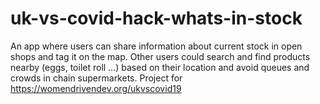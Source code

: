 # uk-vs-covid-hack-whats-in-stock
An app where users can share information about current stock in open shops and tag it on the map. Other users could search and find products nearby (eggs, toilet roll …) based on their location and avoid queues and crowds in chain supermarkets. Project for https://womendrivendev.org/ukvscovid19
